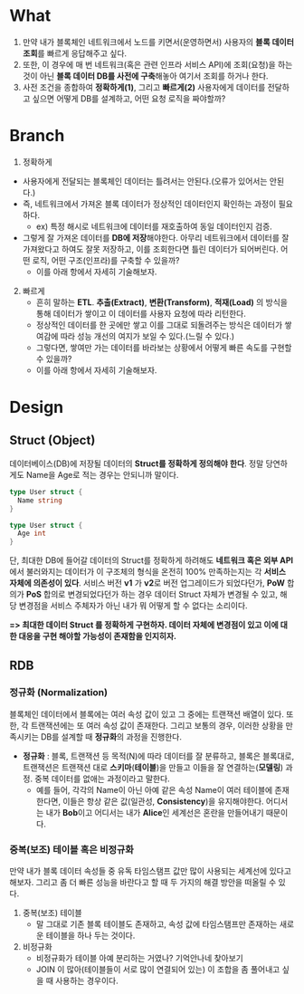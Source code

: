 # What

1. 만약 내가 블록체인 네트워크에서 노드를 키면서(운영하면서) 사용자의 **블록 데이터 조회**를 빠르게 응답해주고 싶다.
2. 또한, 이 경우에 매 번 네트워크(혹은 관련 인프라 서비스 API)에 조회(요청)을 하는 것이 아닌 **블록 데이터 DB를 사전에 구축**해놓아 여기서 조회를 하거나 한다.
3. 사전 조건을 종합하여 **정확하게(1)**, 그리고 **빠르게(2)** 사용자에게 데이터를 전달하고 싶으면 어떻게 DB를 설계하고, 어떤 요청 로직을 짜야할까?

# Branch

1. 정확하게

- 사용자에게 전달되는 블록체인 데이터는 틀려서는 안된다.(오류가 있어서는 안된다.)
- 즉, 네트워크에서 가져온 블록 데이터가 정상적인 데이터인지 확인하는 과정이 필요하다.
  - ex) 특정 해시로 네트워크에 데이터를 재호출하여 동일 데이터인지 검증.
- 그렇게 잘 가져온 데이터를 **DB에 저장**해야한다. 아무리 네트워크에서 데이터를 잘 가져왔다고 하여도 잘못 저장하고, 이를 조회한다면 틀린 데이터가 되어버린다. 어떤 로직, 어떤 구조(인프라)를 구축할 수 있을까?
  - 이를 아래 항에서 자세히 기술해보자.

2. 빠르게
   - 흔히 말하는 **ETL**. **추출(Extract)**, **변환(Transform)**, **적재(Load)** 의 방식을 통해 데이터가 쌓이고 이 데이터를 사용자 요청에 따라 리턴한다.
   - 정상적인 데이터를 한 곳에만 쌓고 이를 그대로 되돌려주는 방식은 데이터가 쌓여감에 따라 성능 개선의 여지가 보일 수 있다.(느릴 수 있다.)
   - 그렇다면, 쌓여만 가는 데이터를 바라보는 상황에서 어떻게 빠른 속도를 구현할 수 있을까?
   - 이를 아래 항에서 자세히 기술해보자.

# Design

## Struct (Object)

데이터베이스(DB)에 저장될 데이터의 **Struct를 정확하게 정의해야 한다**. 정말 당연하게도 Name을 Age로 적는 경우는 안되니까 말이다.

```go
type User struct {
  Name string
}

type User struct {
  Age int
}
```

단, 최대한 DB에 들어갈 데이터의 Struct를 정확하게 하려해도 **네트워크 혹은 외부 API**에서 불러와지는 데이터가 이 구조체의 형식을 온전히 100% 만족하는지는 각 **서비스 자체에 의존성이 있다**.
서비스 버전 **v1** 가 **v2**로 버전 업그레이드가 되었다던가, **PoW** 합의가 **PoS** 합의로 변경되었다던가 하는 경우 데이터 Struct 자체가 변경될 수 있고, 해당 변경점을 서비스 주체자가 아닌 내가 뭐 어떻게 할 수 없다는 소리이다.

**=> 최대한 데이터 Struct 를 정확하게 구현하자. 데이터 자체에 변경점이 있고 이에 대한 대응을 구현 해야할 가능성이 존재함을 인지히자.**

## RDB

### 정규화 (Normalization)

블록체인 데이터에서 블록에는 여러 속성 값이 있고 그 중에는 트랜잭션 배열이 있다. 또한, 각 트랜잭션에는 또 여러 속성 값이 존재한다. 그리고 보통의 경우, 이러한 상황을 만족시키는 DB를 설계할 때 **정규화**의 과정을 진행한다.

- **정규화** : 블록, 트랜잭션 등 목적(N)에 따라 데이터를 잘 분류하고, 블록은 블록대로, 트랜잭션은 트랜잭션 대로 **스키마**(**테이블**)을 만들고 이들을 잘 연결하는(**모델링**) 과정. 중복 데이터를 없애는 과정이라고 말한다.
  - 예를 들어, 각각의 Name이 아닌 아예 같은 속성 Name이 여러 테이블에 존재한다면, 이들은 항상 같은 값(일관성, **Consistency**)을 유지해야한다. 어디서는 내가 **Bob**이고 어디서는 내가 **Alice**인 세계선은 혼란을 만들어내기 때문이다.

### 중복(보조) 테이블 혹은 비정규화

만약 내가 블록 데이터 속성들 중 유독 타임스탬프 값만 많이 사용되는 세계선에 있다고 해보자. 그리고 좀 더 빠른 성능을 바란다고 할 때 두 가지의 해결 방안을 떠올릴 수 있다.

1. 중복(보조) 테이블
   - 말 그대로 기존 블록 테이블도 존재하고, 속성 값에 타임스탬프만 존재하는 새로운 테이블을 하나 두는 것이다.
2. 비정규화
   - 비정규화가 테이블 아예 분리하는 거였나? 기억안나네 찾아보기
   - JOIN 이 많아(테이블들이 서로 많이 연결되어 있는) 이 조합을 좀 풀어내고 싶을 때 사용하는 경우이다.
